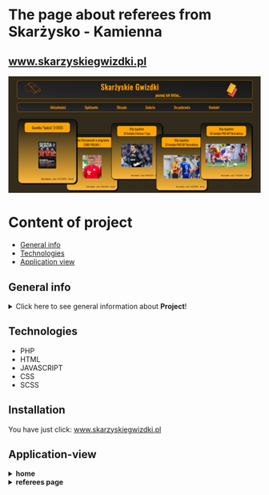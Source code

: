 # The page about referees from Skarżysko - Kamienna <br> 
## www.skarzyskiegwizdki.pl 
![a screenshot presenting the front page of the project website](./images/README/home.png)

# Content of project
* [General info](#general-info)
* [Technologies](#technologies)
* [Application view](#application-view)


## General info
<details>
<summary>Click here to see general information about <b>Project</b>!</summary>
This page is about the referees from Skarżysko - Kamienna.
</details>


## Technologies
<ul>
<li>PHP</li>
<li>HTML</li>
<li>JAVASCRIPT</li>
<li>CSS</li>
<li>SCSS</li>
</ul>

## Installation
You have just click: www.skarzyskiegwizdki.pl

## Application-view

<details>
<summary> <b>home</b> </summary>
This image shows home page. This page contains header, menu and five articles, which are newest on this page.  
<img src="./images/README/news.png">
</details>

<details>
<summary> <b>referees page </b> </summary>
This images shows all active refeeres in our referee section. 
<img src="./images/README/refs.png">
If you click on photo, you will be able to see more information about every of us.
<img src="./images/README/refs-pop.png">
</details>
